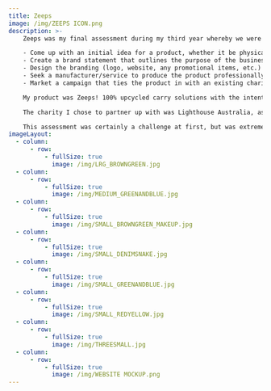 ```yaml
---
title: Zeeps
image: /img/ZEEPS ICON.png
description: >-
    Zeeps was my final assessment during my third year whereby we were challenged to create an entrepreneurial proposal for 6-12 marketable products. Our task what to fulfill the following: 

    - Come up with an initial idea for a product, whether it be physical or digital, that can be marketed and sold.
    - Create a brand statement that outlines the purpose of the business, demographic and goal of the product/business. 
    - Design the branding (logo, website, any promotional items, etc.)
    - Seek a manufacturer/service to produce the product professionally. 
    - Market a campaign that ties the product in with an existing charity to help raise funds and spread awareness of said charity. 

    My product was Zeeps! 100% upcycled carry solutions with the intent of creating something new out of something old and abandoned. Zeeps uses materials found at second hand shops to both provide funds for the underprivileged and create one of a kind designs based on what's available at the time. The designs are calculated and intended to make carrying certain items easier and more attainable. They are sewn by local seamstresses. All tags and labels have been locally sourced and produced. Specifically, the labels are a stamp I had laser engraved at a local printer, which was also used to create sealed labels on the cases themselves. 

    The charity I chose to partner up with was Lighthouse Australia, as they battle child homelessness in Australia. I felt that tied in really nicely with my product/business' background. I created a promotional site that linked from Zeeps' main page via a splash screen. There you could purchase t-shirts, ribbons, badges, stickers and the you could even donate directly to the foundation. 

    This assessment was certainly a challenge at first, but was extremely fun and rewarding after the initial hurdle. Despite my only having any real hands-on creativity, being mostly a digital artist, it was certainly eye opening at how much goes into creating and manufacturing a physical product in small quantities.
imageLayout:
  - column:
      - row:
          - fullSize: true
            image: /img/LRG_BROWNGREEN.jpg
  - column:
      - row:
          - fullSize: true
            image: /img/MEDIUM_GREENANDBLUE.jpg
  - column:
      - row:
          - fullSize: true
            image: /img/SMALL_BROWNGREEN_MAKEUP.jpg
  - column:
      - row:
          - fullSize: true
            image: /img/SMALL_DENIMSNAKE.jpg
  - column:
      - row:
          - fullSize: true
            image: /img/SMALL_GREENANDBLUE.jpg
  - column:
      - row:
          - fullSize: true
            image: /img/SMALL_REDYELLOW.jpg
  - column:
      - row:
          - fullSize: true
            image: /img/THREESMALL.jpg
  - column:
      - row:
          - fullSize: true
            image: /img/WEBSITE MOCKUP.png
---
```












